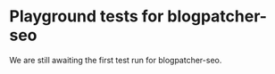 # Playground tests for blogpatcher-seo
We are still awaiting the first test run for blogpatcher-seo.
